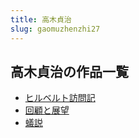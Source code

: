 ```yaml
---
title: 高木貞治
slug: gaomuzhenzhi27
---
```


## 高木貞治の作品一覧

- [ヒルベルト訪問記](hiruberutofangwenjidd)
- [回顧と展望](huigutozhanwang33)
- [蟻説](yishuo1a)
